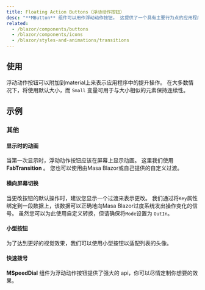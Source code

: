 ```yaml
---
title: Floating Action Buttons（浮动动作按钮）
desc: "**MButton** 组件可以用作浮动动作按钮。 这提供了一个具有主要行为点的应用程序。 结合 **MSpeedDial** 组件, 您可以创建一组可供用户使用的功能"
related:
  - /blazor/components/buttons
  - /blazor/components/icons
  - /blazor/styles-and-animations/transitions
---
```


## 使用

浮动动作按钮可以附加到material上来表示应用程序中的提升操作。 在大多数情况下，将使用默认大小，而 `Small` 变量可用于与大小相似的元素保持连续性。

<floating-action-buttons-usage></floating-action-buttons-usage>

## 示例

### 其他

#### 显示时的动画

当第一次显示时，浮动动作按钮应该在屏幕上显示动画。 这里我们使用 **FabTransition** 。 您也可以使用由Masa Blazor或自己提供的自定义过渡。

<masa-example file="Examples.components.floating_action_buttons.Animation"></masa-example>

#### 横向屏幕切换

当更改按钮的默认操作时，建议您显示一个过渡来表示更改。 我们通过将`Key`属性绑定到一段数据上，该数据可以正确地向Masa Blazor过度系统发出操作变化的信号。 虽然您可以为此使用自定义转换，但请确保将`Mode`设置为 `OutIn`。

<masa-example file="Examples.components.floating_action_buttons.LateralScreens"></masa-example>

#### 小型按钮

为了达到更好的视觉效果，我们可以使用小型按钮以适配列表的头像。

<masa-example file="Examples.components.floating_action_buttons.SmallVariant"></masa-example>

#### 快速拨号

**MSpeedDial** 组件为浮动动作按钮提供了强大的 api，你可以尽情定制你想要的效果。

<masa-example file="Examples.components.floating_action_buttons.SpeedDial"></masa-example>





